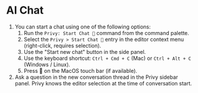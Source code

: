 # AI Chat

1. You can start a chat using one of the following options:
   1. Run the `Privy: Start Chat 💬` command from the command palette.
   1. Select the `Privy > Start Chat 💬` entry in the editor context menu (right-click, requires selection).
   1. Use the "Start new chat" button in the side panel.
   1. Use the keyboard shortcut: `Ctrl + Cmd + C` (Mac) or `Ctrl + Alt + C` (Windows / Linux).
   1. Press 💬 on the MacOS touch bar (if available).
2. Ask a question in the new conversation thread in the Privy sidebar panel. Privy knows the editor selection at the time of conversation start.
